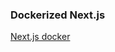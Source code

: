 ### Dockerized Next.js

[Next.js docker](https://nextjs.org/docs/app/building-your-application/deploying#docker-image)
